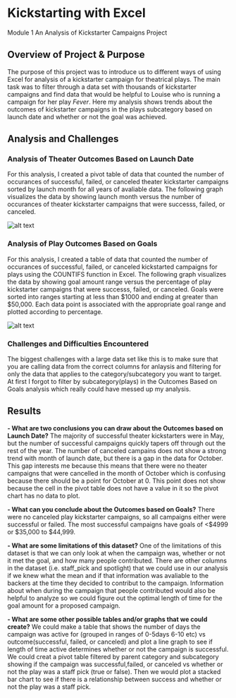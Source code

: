 # Kickstarting with Excel
Module 1 An Analysis of Kickstarter Campaigns Project

## Overview of Project & Purpose
The purpose of this project was to introduce us to different ways of using Excel for analysis of a kickstarter campaign for theatrical plays. The main task was to filter through a data set with thousands of kickstarter campaigns and find data that would be helpful to Louise who is running a campaign for her play *Fever*. Here my analysis shows trends about the outcomes of kickstarter campaigns in the plays subcategory based on launch date and whether or not the goal was achieved.   
## Analysis and Challenges

### Analysis of Theater Outcomes Based on Launch Date
For this analysis, I created a pivot table of data that counted the number of occurances of successful, failed, or canceled theater kickstarter campaigns sorted by launch month for all years of avaliable data. The following graph visualizes the data by showing launch month versus the number of occurances of theater kickstarter campaigns that were successs, failed, or canceled.

![alt text](https://github.com/nsmeltz/Module-1-Challenge-Kickstarter-Analysis/blob/521a039cdbd396ed769f3958b1623011e3e78f9e/Theater_Outcomes_vs_Launch.png)

### Analysis of Play Outcomes Based on Goals
For this analysis, I created a table of data that counted the number of occurances of successful, failed, or canceled kickstarted campaigns for plays using the COUNTIFS function in Excel. The following graph visualizes the data by showing goal amount range versus the percentage of play kickstarter campaigns that were successs, failed, or canceled. Goals were sorted into ranges starting at less than $1000 and ending at greater than $50,000. Each data point is associated with the appropriate goal range and plotted according to percentage. 

![alt text](https://github.com/nsmeltz/Module-1-Challenge-Kickstarter-Analysis/blob/012e669ec81cc741ade69615a31be974ceb10417/Play_Outcomes_vs_Goals.png)

### Challenges and Difficulties Encountered
The biggest challenges with a large data set like this is to make sure that you are calling data from the correct columns for anlaysis and filtering for only the data that applies to the category/subcategory you want to target. At first I forgot to filter by subcategory(plays) in the Outcomes Based on Goals analysis which really could have messed up my analysis. 

## Results

**- What are two conclusions you can draw about the Outcomes based on Launch Date?**
The majority of successful theater kickstarters were in May, but the number of successful campaigns quickly tapers off through out the rest of the year. The number of canceled campains does not show a strong trend with month of launch date, but there is a gap in the data for October. This gap interests me because this means that there were no theater campaigns that were cancelled in the month of October which is confusing because there should be a point for October at 0. This point does not show because the cell in the pivot table does not have a value in it so the pivot chart has no data to plot. 

**- What can you conclude about the Outcomes based on Goals?**
There were no canceled play kickstarter campaigns, so all campaigns either were successful or failed. The most successful campaigns have goals of <$4999 or $35,000 to $44,999.

**- What are some limitations of this dataset?**
One of the limitations of this dataset is that we can only look at when the campaign was, whether or not it met the goal, and how many people contributed. There are other columns in the dataset (i.e. staff_pick and spotlight) that we could use in our analysis if we knew what the mean and if that information was avaliable to the backers at the time they decided to contribut to the campaign. Information about when during the campaign that people contributed would also be helpful to analyze so we could figure out the optimal length of time for the goal amount for a proposed campaign.

**- What are some other possible tables and/or graphs that we could create?**
We could make a table that shows the number of days the campaign was active for (grouped in ranges of 0-5days 6-10 etc) vs outcome(successful, failed, or canceled) and plot a line graph to see if length of time active determines whether or not the campaign is successful. We could creat a pivot table filtered by parent category and subcategory showing if the campaign was successful,failed, or canceled vs whether or not the play was a staff pick (true or false). Then we would plot a stacked bar chart to see if there is a relationship between success and whether or not the play was a staff pick.

